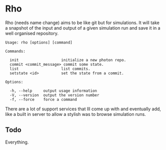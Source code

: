# Rho


Rho (needs name change) aims to be like git but for simulations. It will take a snapshot of the input and output 
of a given simulation run and save it in a well organised repository.

    Usage: rho [options] [command]
  
    Commands:
  
      init                   initialize a new photon repo.
      commit <commit_message> commit some state.
      list                   list commits.
      setstate <id>          set the state from a commit.
  
    Options:
  
      -h, --help     output usage information
      -V, --version  output the version number
      -f, --force    force a command

There are a lot of support services that Ill come up with and eventually add, like a built in server to allow 
a stylish was to browse simulation runs.

## Todo

Everything.
